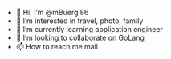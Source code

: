 - 👋 Hi, I’m @mBuergi86
- 👀 I’m interested in travel, photo, family
- 🌱 I’m currently learning application engineer
- 💞️ I’m looking to collaborate on GoLang
- 📫 How to reach me mail

<!---
mBuergi86/mBuergi86 is a ✨ special ✨ repository because its `README.md` (this file) appears on your GitHub profile.
You can click the Preview link to take a look at your changes.
--->
